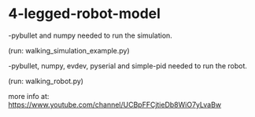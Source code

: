 # 4-legged-robot-model
-pybullet and numpy needed to run the simulation.

(run: walking_simulation_example.py)


-pybullet, numpy, evdev, pyserial and simple-pid needed to run the robot.

(run: walking_robot.py)

more info at: https://www.youtube.com/channel/UCBpFFCjtieDb8WiO7yLvaBw
